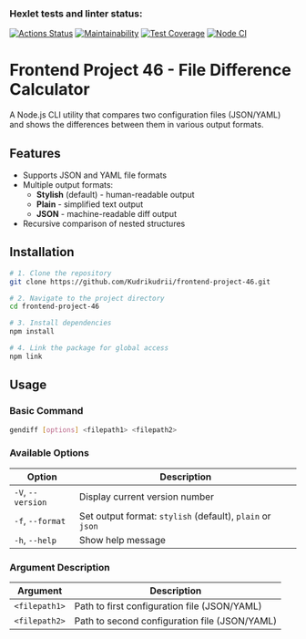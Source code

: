 ### Hexlet tests and linter status:

[![Actions Status](https://github.com/Kudrikudrii/frontend-project-46/actions/workflows/hexlet-check.yml/badge.svg)](https://github.com/Kudrikudrii/frontend-project-46/actions)
[![Maintainability](https://api.codeclimate.com/v1/badges/7ac83ba99356fa3f4ef0/maintainability)](https://codeclimate.com/github/Kudrikudrii/frontend-project-46/maintainability)
[![Test Coverage](https://api.codeclimate.com/v1/badges/7ac83ba99356fa3f4ef0/test_coverage)](https://codeclimate.com/github/Kudrikudrii/frontend-project-46/test_coverage)
[![Node CI](https://github.com/Kudrikudrii/frontend-project-46/actions/workflows/main.yml/badge.svg)](https://github.com/Kudrikudrii/frontend-project-46/actions/workflows/main.yml)

# Frontend Project 46 - File Difference Calculator

A Node.js CLI utility that compares two configuration files (JSON/YAML) and shows the differences between them in various output formats.

## Features

- Supports JSON and YAML file formats
- Multiple output formats:
  - **Stylish** (default) - human-readable output
  - **Plain** - simplified text output
  - **JSON** - machine-readable diff output
- Recursive comparison of nested structures

## Installation

```bash
# 1. Clone the repository
git clone https://github.com/Kudrikudrii/frontend-project-46.git

# 2. Navigate to the project directory
cd frontend-project-46

# 3. Install dependencies
npm install

# 4. Link the package for global access
npm link
```

## Usage

### Basic Command

```bash
gendiff [options] <filepath1> <filepath2>
```

### Available Options

| Option            | Description                                               |
| ----------------- | --------------------------------------------------------- |
| `-V`, `--version` | Display current version number                            |
| `-f`, `--format`  | Set output format: `stylish` (default), `plain` or `json` |
| `-h`, `--help`    | Show help message                                         |

### Argument Description

| Argument      | Description                                   |
| ------------- | --------------------------------------------- |
| `<filepath1>` | Path to first configuration file (JSON/YAML)  |
| `<filepath2>` | Path to second configuration file (JSON/YAML) |

